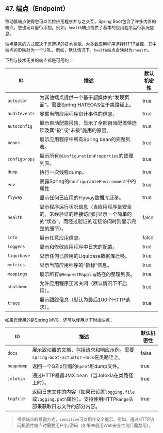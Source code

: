 ## 47. 端点（Endpoint）

致动器端点使得您可以监控应用程序并与之交互。Spring Boot包含了许多内置的端点，您也可以自行添加。例如，`health`端点提供了基本的应用程序运行状况信息。

端点暴露的方式取决于您选择的技术类型。大多数应用程序选择HTTP监控，其中端点的ID映射为一个URL。例如，默认情况下，`health`端点会映射为`/health`。

下列与技术无关的端点都是可用的：

|**ID**        |**描述**          |**默认机密性**         |
| ------------ | ---------------- | -------------------- |
|`actuator`|为其他端点提供一个基于超媒体的“发现页面”。需要Spring HATEOAS位于类路径上。|true|
|`auditevents`|暴露当前应用程序审计事件的信息。|true|
|`autoconfig`|展示自动配置报告，显示了全部自动配置候选项及其“被”或“未被”施用的原因。|true|
|`beans`|展示应用程序中所有Spring bean的完整列表。|true|
|`configprops`|展示所有`@ConfigurationProperties`的整理列表。|true|
|`dump`|执行一次线程dump。|true|
|`env`|暴露Spring的`ConfigurableEnvironment`中的属性|true|
|`flyway`|显示任何已应用的Flyway数据库迁移。|true|
|`health`|显示程序运行状况信息（当应用程序是安全的，未经验证的连接访问时显示一个简单的的“状态”，而经过验证的连接访问时则显示完整的细节）。|false|
|`info`|展示任意应用信息。|false|
|`loggers`|显示和修改应用程序中日志的配置。|true|
|`liquibase`|显示任何已应用的Liquibase数据库迁移。|true|
|`metrics`|显示当前应用程序的“指标”信息。|true|
|`mappings`|展示所有`@RequestMapping`路径的整理列表。|true|
|`shutdown`|允许应用程序正常关闭（默认情况下不启用）。|true|
|`trace`|展示跟踪信息（默认为最后100个HTTP请求）。|true|

如果您使用的是Spring MVC，还可以使用以下附加端点：

|**ID**        |**描述**          |**默认机密性**         |
| ------------ | ---------------- | -------------------- |
|`docs`|展示致动器的文档，包括请求和响应示例。需要`spring-boot-actuator-docs`在类路径上。|false|
|`heapdump`|返回一个GZip压缩的`hprof`堆dump文件。|true|
|`jolokia`|通过HTTP暴露JMX bean（当Jolokia在类路径上时）。|true|
|`logfile`|返回日志文件的内容（如果已设置`logging.file`或`logging.path`属性）。支持使用HTTP`Range`头部来获取日志文件的部分内容。|true|

>根据端点的暴露方式，`sensitive`可以用作安全提示。例如，通过HTTP访问机密性端点时需要用户名/密码（如果未启用Web安全性则只需禁用）。
